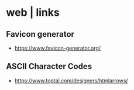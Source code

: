 # web | links

## Favicon generator

- <https://www.favicon-generator.org/>

## ASCII Character Codes

- <https://www.toptal.com/designers/htmlarrows/>

